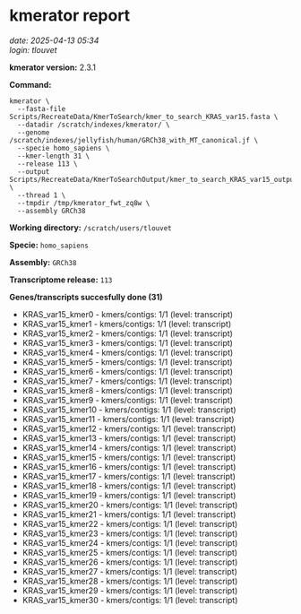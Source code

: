 # kmerator report
*date: 2025-04-13 05:34*  
*login: tlouvet*

**kmerator version:** 2.3.1

**Command:**

```
kmerator \
  --fasta-file Scripts/RecreateData/KmerToSearch/kmer_to_search_KRAS_var15.fasta \
  --datadir /scratch/indexes/kmerator/ \
  --genome /scratch/indexes/jellyfish/human/GRCh38_with_MT_canonical.jf \
  --specie homo_sapiens \
  --kmer-length 31 \
  --release 113 \
  --output Scripts/RecreateData/KmerToSearchOutput/kmer_to_search_KRAS_var15_output \
  --thread 1 \
  --tmpdir /tmp/kmerator_fwt_zq8w \
  --assembly GRCh38
```

**Working directory:** `/scratch/users/tlouvet`

**Specie:** `homo_sapiens`

**Assembly:** `GRCh38`

**Transcriptome release:** `113`

**Genes/transcripts succesfully done (31)**

- KRAS_var15_kmer0 - kmers/contigs: 1/1 (level: transcript)
- KRAS_var15_kmer1 - kmers/contigs: 1/1 (level: transcript)
- KRAS_var15_kmer2 - kmers/contigs: 1/1 (level: transcript)
- KRAS_var15_kmer3 - kmers/contigs: 1/1 (level: transcript)
- KRAS_var15_kmer4 - kmers/contigs: 1/1 (level: transcript)
- KRAS_var15_kmer5 - kmers/contigs: 1/1 (level: transcript)
- KRAS_var15_kmer6 - kmers/contigs: 1/1 (level: transcript)
- KRAS_var15_kmer7 - kmers/contigs: 1/1 (level: transcript)
- KRAS_var15_kmer8 - kmers/contigs: 1/1 (level: transcript)
- KRAS_var15_kmer9 - kmers/contigs: 1/1 (level: transcript)
- KRAS_var15_kmer10 - kmers/contigs: 1/1 (level: transcript)
- KRAS_var15_kmer11 - kmers/contigs: 1/1 (level: transcript)
- KRAS_var15_kmer12 - kmers/contigs: 1/1 (level: transcript)
- KRAS_var15_kmer13 - kmers/contigs: 1/1 (level: transcript)
- KRAS_var15_kmer14 - kmers/contigs: 1/1 (level: transcript)
- KRAS_var15_kmer15 - kmers/contigs: 1/1 (level: transcript)
- KRAS_var15_kmer16 - kmers/contigs: 1/1 (level: transcript)
- KRAS_var15_kmer17 - kmers/contigs: 1/1 (level: transcript)
- KRAS_var15_kmer18 - kmers/contigs: 1/1 (level: transcript)
- KRAS_var15_kmer19 - kmers/contigs: 1/1 (level: transcript)
- KRAS_var15_kmer20 - kmers/contigs: 1/1 (level: transcript)
- KRAS_var15_kmer21 - kmers/contigs: 1/1 (level: transcript)
- KRAS_var15_kmer22 - kmers/contigs: 1/1 (level: transcript)
- KRAS_var15_kmer23 - kmers/contigs: 1/1 (level: transcript)
- KRAS_var15_kmer24 - kmers/contigs: 1/1 (level: transcript)
- KRAS_var15_kmer25 - kmers/contigs: 1/1 (level: transcript)
- KRAS_var15_kmer26 - kmers/contigs: 1/1 (level: transcript)
- KRAS_var15_kmer27 - kmers/contigs: 1/1 (level: transcript)
- KRAS_var15_kmer28 - kmers/contigs: 1/1 (level: transcript)
- KRAS_var15_kmer29 - kmers/contigs: 1/1 (level: transcript)
- KRAS_var15_kmer30 - kmers/contigs: 1/1 (level: transcript)

